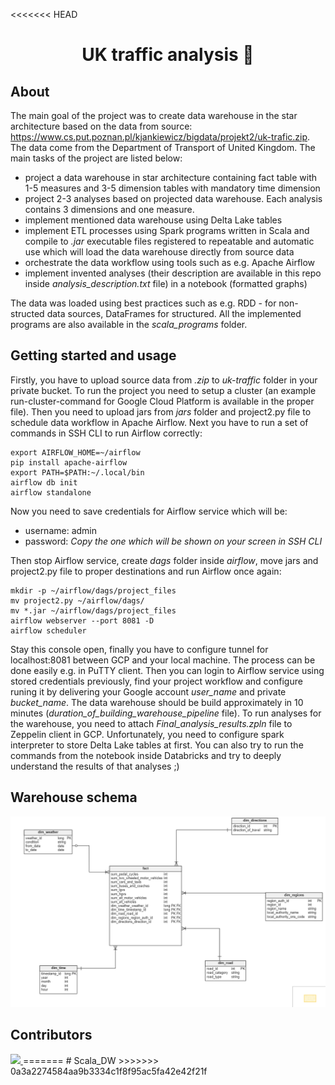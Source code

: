 <<<<<<< HEAD
<h1 align="center">
    UK traffic analysis 🚦
</h1>

## About
The main goal of the project was to create data warehouse in the star architecture based on the data from source: https://www.cs.put.poznan.pl/kjankiewicz/bigdata/projekt2/uk-trafic.zip. The data come from the Department of Transport of United Kingdom. The main tasks of the project are listed below:

- project a data warehouse in star architecture containing fact table with 1-5 measures and 3-5 dimension tables with mandatory time dimension
- project 2-3 analyses based on projected data warehouse. Each analysis contains 3 dimensions and one measure.
- implement mentioned data warehouse using Delta Lake tables
- implement ETL processes using Spark programs written in Scala and compile to <i>.jar</i> executable files registered to repeatable and automatic use which will load the data warehouse directly from source data
- orchestrate the data workflow using tools such as e.g. Apache Airflow
- implement invented analyses (their description are available in this repo inside <i>analysis_description.txt</i> file) in a notebook (formatted graphs)

The data was loaded using best practices such as e.g. RDD - for non-structed data sources, DataFrames for structured. All the implemented programs are also available in the <i>scala_programs</i> folder.

## Getting started and usage
Firstly, you have to upload source data from <i>.zip</i> to <i>uk-traffic</i> folder in your private bucket. To run the project you need to setup a cluster (an example run-cluster-command for Google Cloud Platform is available in the proper file). Then you need to upload jars from <i>jars</i> folder and project2.py file to schedule data workflow in Apache Airflow. Next you have to run a set of commands in SSH CLI to run Airflow correctly:
```
export AIRFLOW_HOME=~/airflow
pip install apache-airflow
export PATH=$PATH:~/.local/bin
airflow db init
airflow standalone
```
Now you need to save credentials for Airflow service which will be: 

- username: admin
- password: <i>Copy the one which will be shown on your screen in SSH CLI</i>

Then stop Airflow service, create <i>dags</i> folder inside <i>airflow</i>, move jars and project2.py file to proper destinations and run Airflow once again:

```
mkdir -p ~/airflow/dags/project_files
mv project2.py ~/airflow/dags/
mv *.jar ~/airflow/dags/project_files
airflow webserver --port 8081 -D
airflow scheduler
```

Stay this console open, finally you have to configure tunnel for localhost:8081 between GCP and your local machine. The process can be done easily e.g. in PuTTY client. Then you can login to Airflow service using stored credentials previously, find your project workflow and configure runing it by delivering your Google account <i>user_name</i> and private <i>bucket_name</i>. The data warehouse should be build approximately in 10 minutes (<i>duration_of_building_warehouse_pipeline</i> file). To run analyses for the warehouse, you need to attach <i>Final_analysis_results.zpln</i> file to Zeppelin client in GCP. Unfortunately, you need to configure spark interpreter to store Delta Lake tables at first. You can also try to run the commands from the notebook inside Databricks and try to deeply understand the results of that analyses ;)

## Warehouse schema
![Warehouse schema](./warehouse_schema.png)

## Contributors

<a href="https://github.com/DarkKavon/uk-traffic-analysis/graphs/contributors">
  <img src="https://contrib.rocks/image?repo=DarkKavon/uk-traffic-analysis" />
</a>
=======
# Scala_DW
>>>>>>> 0a3a2274584aa9b3334c1f8f95ac5fa42e42f21f
